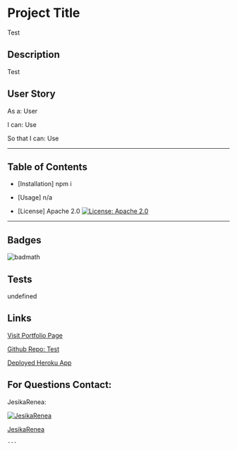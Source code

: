 
  # Project Title
  Test
  
  ## Description 
  Test
  
  ## User Story
  
  As a:
   User 
  
  I can:
   Use
   
  So that I can: 
   Use

  ---
  
  
  ## Table of Contents
  
  * [Installation] npm i
  
  * [Usage] n/a
  
  * [License] Apache 2.0    [![License: Apache 2.0](https://img.shields.io/badge/License-Apache%202.0-blue.svg)](https://opensource.org/licenses/Apache-2.0)
  
  
  ---
  
  ## Badges
    
  ![badmath](https://img.shields.io/github/languages/top/nielsenjared/badmath)
  
    
  ## Tests
  undefined

  ## Links 

  [Visit Portfolio Page](https://JesikaRenea.github.io/)

  [Github Repo: Test](https://insertURL)

  [Deployed Heroku App](https://inserturl)

  ## For Questions Contact:

  JesikaRenea:


  [![JesikaRenea](https://avatars1.githubusercontent.com/u/57422359?v=4)](https://github.com/JesikaRenea)

  [JesikaRenea](https://github.com/JesikaRenea)
  
    ---
  